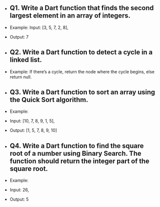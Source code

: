 - ## Q1. Write a Dart function that finds the second largest element in an array of integers.
- Example: Input: [3, 5, 7, 2, 8],
- Output: 7

- ## Q2. Write a Dart function to detect a cycle in a linked list.
- Example: If there’s a cycle, return the node where the cycle begins, else return null.

- ## Q3. Write a Dart function to sort an array using the Quick Sort algorithm.
- Example:
- Input: [10, 7, 8, 9, 1, 5],
- Output: [1, 5, 7, 8, 9, 10]

- ## Q4. Write a Dart function to find the square root of a number using Binary Search. The function should return the integer part of the square root.
- Example:
- Input: 26,
- Output: 5